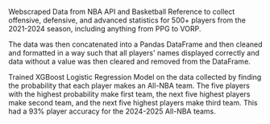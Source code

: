 Webscraped Data from NBA API and Basketball Reference to collect offensive, defensive, and advanced statistics for 500+ players from the 2021-2024 season, including anything from PPG to VORP.

The data was then concatenated into a Pandas DataFrame and then cleaned and formatted in a way such that all players' names displayed correctly and data without a value was then cleared and removed from the DataFrame.

Trained XGBoost Logistic Regression Model on the data collected by finding the probability that each player makes an All-NBA team. The five players with the highest probability make first team, the next five 
highest players make second team, and the next five highest players make third team. This had a 93% player accuracy for the 2024-2025 All-NBA teams.

